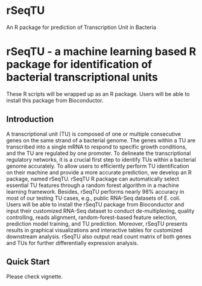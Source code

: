 # rSeqTU
An R package for prediction of Transcription Unit in Bacteria

# rSeqTU - a machine learning based R package for identification of bacterial transcriptional units
These R scripts will be wrapped up as an R package. Users will be able to install this package from Bioconductor.

## Introduction
A transcriptional unit (TU) is composed of one or multiple consecutive genes on the same strand of a
bacterial genome. The genes within a TU are transcribed into a single mRNA to respond to specific
growth conditions, and the TU are regulated by one promoter. To delineate the transcriptional regulatory
networks, it is a crucial first step to identify TUs within a bacterial genome accurately. To allow users to
efficiently perform TU identification on their machine and provide a more accurate prediction, we
develop an R package, named rSeqTU. rSeqTU R package can automatically select essential TU features
through a random forest algorithm in a machine learning framework. Besides, rSeqTU performs nearly
98% accuracy in most of our testing TU cases, e.g., public RNA-Seq datasets of E. coli. Users will be able to 
install the rSeqTU package from Bioconductor and input their customized RNA-Seq dataset to conduct
de-multiplexing, quality controlling, reads alignment, random-forest-based feature selection, prediction
model training, and TU prediction. Moreover, rSeqTU presents results in graphical visualizations and
interactive tables for customized downstream analysis. rSeqTU also output read count matrix of both
genes and TUs for further differentially expression analysis.

## Quick Start
Please check vignette.

